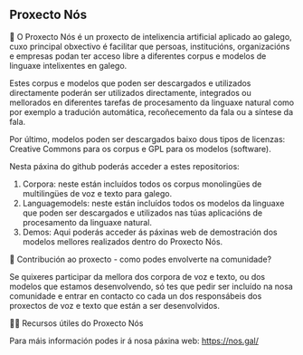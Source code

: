 ## Proxecto Nós

👋 O Proxecto Nós é un proxecto de intelixencia artificial aplicado ao galego, cuxo principal obxectivo é facilitar que persoas, institucións, organizacións e empresas podan ter acceso libre a diferentes corpus e modelos de linguaxe intelixentes en galego. 

Estes corpus e modelos que poden ser descargados e utilizados directamente poderán ser utilizados directamente, integrados ou mellorados en diferentes tarefas de procesamento da linguaxe natural como por exemplo a tradución automática, recoñecemento da fala ou a síntese da fala.

Por último, modelos poden ser descargados baixo dous tipos de licenzas: Creative Commons para os corpus e GPL para os modelos (software).

Nesta páxina do github poderás acceder a estes repositorios:
1. Corpora: neste están incluídos todos os corpus monolingües de multilingües de voz e texto para galego.
2. Languagemodels: neste están incluídos todos os modelos da linguaxe que poden ser descargados e utilizados nas túas aplicacións de procesamento da linguaxe natural. 
3. Demos: Aqui poderás acceder ás páxinas web de demostración dos modelos mellores realizados dentro do Proxecto Nós.

🌈 Contribución ao proxecto - como podes envolverte na comunidade?

Se quixeres participar da mellora dos corpora de voz e texto, ou dos modelos que estamos desenvolvendo, só tes que pedir ser incluído na nosa comunidade e entrar en contacto co cada un dos responsábeis dos proxectos de voz e texto que están a ser desenvolvidos.

👩‍💻 Recursos útiles do Proxecto Nós

Para máis información podes ir á nosa páxina web: https://nos.gal/
